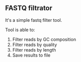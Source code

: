 ## FASTQ filtrator

It's a simple fastq filter tool.

Tool is able to:
1. Filter reads by GC composition
2. Filter reads by quality
3. Filter reads by length
4. Save results to file